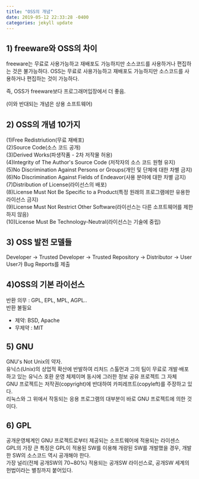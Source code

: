 ```yaml
---
title: "OSS의 개념"
date: 2019-05-12 22:33:28 -0400
categories: jekyll update
---
```

## 1) freeware와 OSS의 차이

freeware는 무료로 사용가능하고 재배포도 가능하지만 소스코드를 사용하거나 편집하는 것은 불가능하다. 
OSS는 무료로 사용가능하고 재배포도 가능하지만 소스코드를 사용하거나 편집하는 것이 가능하다.   
  
즉, OSS가 freeware보다 프로그래머입장에서 더 좋음.   
  
(이와 반대되는 개념은 상용 소프트웨어)  

## 2) OSS의 개념 10가지
  
(1)Free Redistriution(무료 재배포)  
(2)Source Code(소스 코드 공개)  
(3)Derived Works(파생작품 - 2차 저작물 허용)  
(4)Integrity of The Author's Source Code (저작자의 소스 코드 원형 유지)  
(5)No Discrimination Against Persons or Groups(개인 및 단체에 대한 차별 금지)  
(6)No Discrimination Against Fields of Endeavor(사용 분야에 대한 차별 금지)  
(7)Distribution of License(라이선스의 배포)  
(8)License Must Not Be Specific to a Product(특정 원래의 프로그램에만 유용한 라이선스 금지)  
(9)License Must Not Restrict Other Software(라이선스는 다른 소프트웨어를 제한하지 않음)  
(10)License Must Be Technology-Neutral(라이선스는 기술에 중립)  


## 3) OSS 발전 모델들

Developer -> Trusted Developer -> Trusted Repository -> Distributor -> User  
User가 Bug Reports를 제출


## 4)OSS의 기본 라이선스

반환 의무 : GPL, EPL, MPL, AGPL..  
반환 불필요  
 - 제약: BSD, Apache  
 - 무제약 : MIT  

## 5) GNU
GNU's Not Unix의 약자.  
유닉스(Unix)의 상업적 확산에 반발하여 리처드 스톨먼과 그의 팀이 무료로 개발·배포하고 있는 유닉스 호환 운영 체제이며 동시에 그러한 정보 공유 프로젝트 그 자체  
GNU 프로젝트는 저작권(copyright)에 반대하여 카피레프트(copyleft)를 주장하고 있다.  
리눅스와 그 위에서 작동되는 응용 프로그램의 대부분이 바로 GNU 프로젝트에 의한 것이다.  

## 6) GPL
공개운영체계인 GNU 프로젝트로부터 제공되는 소프트웨어에 적용되는 라이센스  
GPL의 가장 큰 특징은 GPL이 적용된 SW를 이용해 개량된 SW를 개발했을 경우, 개발한 SW의 소스코드 역시 공개해야 한다.  
가장 널리(전체 공개SW의 70~80%) 적용되는 공개SW 라이선스로, 공개SW 세계의 헌법이라는 별칭까지 붙어있다.  

